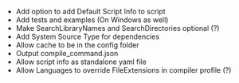 - Add option to add Default Script Info to script
- Add tests and examples (On Windows as well)
- Make SearchLibraryNames and SearchDirectories optional (?)
- Add System Source Type for dependencies
- Allow cache to be in the config folder
- Output compile_command.json
- Allow script info as standalone yaml file
- Allow Languages to override FileExtensions in compiler profile (?)
